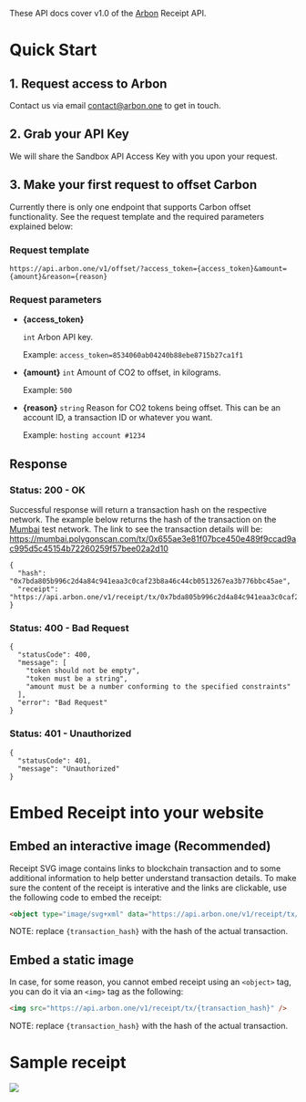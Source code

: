 These API docs cover v1.0 of the [Arbon](https://www.arbon.one/) Receipt API.

# Quick Start

## 1. Request access to Arbon
Contact us via email contact@arbon.one to get in touch.

## 2. Grab your API Key
We will share the Sandbox API Access Key with you upon your request.

## 3. Make your first request to offset Carbon
Currently there is only one endpoint that supports Carbon offset functionality. See the request template and the required parameters explained below:

### Request template
```
https://api.arbon.one/v1/offset/?access_token={access_token}&amount={amount}&reason={reason}
```

### Request parameters
- **{access_token}**

    `int` Arbon API key.

    Example: `access_token=8534060ab04240b88ebe8715b27ca1f1`

- **{amount}** `int`
    Amount of CO2 to offset, in kilograms.

    Example: `500`

- **{reason}** `string`
    Reason for CO2 tokens being offset. This can be an account ID, a transaction ID or whatever you want.

    Example: `hosting account #1234`

## Response
### Status: **200 - OK**

Successful response will return a transaction hash on the respective network. The example below returns the hash of the transaction on the [Mumbai](https://mumbai.polygonscan.com/) test network. The link to see the transaction details will be: https://mumbai.polygonscan.com/tx/0x655ae3e81f07bce450e489f9ccad9ac995d5c45154b72260259f57bee02a2d10

```
{
  "hash": "0x7bda805b996c2d4a84c941eaa3c0caf23b8a46c44cb0513267ea3b776bbc45ae",
  "receipt": "https://api.arbon.one/v1/receipt/tx/0x7bda805b996c2d4a84c941eaa3c0caf23b8a46c44cb0513267ea3b776bbc45ae"
}
```
### Status: 400 - Bad Request
```
{
  "statusCode": 400,
  "message": [
    "token should not be empty",
    "token must be a string",
    "amount must be a number conforming to the specified constraints"
  ],
  "error": "Bad Request"
}
```

### Status: 401 - Unauthorized
```
{
  "statusCode": 401,
  "message": "Unauthorized"
}
```

# Embed Receipt into your website

## Embed an interactive image (Recommended)
Receipt SVG image contains links to blockchain transaction and to some additional information to help better understand transaction details. To make sure the content of the receipt is interative and the links are clickable, use the following code to embed the receipt:

```html
<object type="image/svg+xml" data="https://api.arbon.one/v1/receipt/tx/{transaction_hash}"></object>
```
NOTE: replace `{transaction_hash}` with the hash of the actual transaction.

## Embed a static image
In case, for some reason, you cannot embed receipt using an `<object>` tag, you can do it via an `<img>` tag as the following:

```html
<img src="https://api.arbon.one/v1/receipt/tx/{transaction_hash}" />
```

NOTE: replace `{transaction_hash}` with the hash of the actual transaction.

# Sample receipt
<img src="https://api.arbon.one/v1/receipt/tx/0x7bda805b996c2d4a84c941eaa3c0caf23b8a46c44cb0513267ea3b776bbc45ae" />
